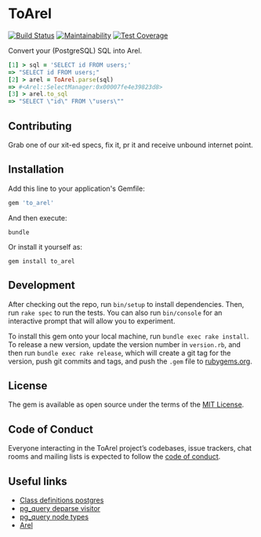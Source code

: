 # ToArel

[![Build Status](https://travis-ci.com/mvgijssel/to_arel.svg?branch=master)](https://travis-ci.com/mvgijssel/to_arel)
[![Maintainability](https://api.codeclimate.com/v1/badges/0d47a7de887eca86e136/maintainability)](https://codeclimate.com/github/mvgijssel/to_arel/maintainability)
[![Test Coverage](https://api.codeclimate.com/v1/badges/0d47a7de887eca86e136/test_coverage)](https://codeclimate.com/github/mvgijssel/to_arel/test_coverage)

Convert your (PostgreSQL) SQL into Arel.

```ruby
[1] > sql = 'SELECT id FROM users;'
=> "SELECT id FROM users;"
[2] > arel = ToArel.parse(sql)
=> #<Arel::SelectManager:0x00007fe4e39823d8>
[3] > arel.to_sql
=> "SELECT \"id\" FROM \"users\""
```

## Contributing

Grab one of our xit-ed specs, fix it, pr it and receive unbound internet point.

## Installation

Add this line to your application's Gemfile:

```ruby
gem 'to_arel'
```

And then execute:

```shell
bundle
```

Or install it yourself as:

```shell
gem install to_arel
```

## Development

After checking out the repo, run `bin/setup` to install dependencies.
Then, run `rake spec` to run the tests.
You can also run `bin/console` for an interactive prompt that will allow you to experiment.

To install this gem onto your local machine, run `bundle exec rake install`.
To release a new version, update the version number in `version.rb`,
and then run `bundle exec rake release`, which will create a git tag for the version,
push git commits and tags, and push the `.gem` file to [rubygems.org](https://rubygems.org).

## License

The gem is available as open source under the terms of the [MIT License](https://opensource.org/licenses/MIT).

## Code of Conduct

Everyone interacting in the ToArel project’s codebases, issue trackers,
chat rooms and mailing lists is expected to follow the
[code of conduct](https://github.com/[USERNAME]/to_arel/blob/master/CODE_OF_CONDUCT.md).

## Useful links

- [Class definitions postgres](https://doxygen.postgresql.org/)
- [pg_query deparse visitor](https://github.com/lfittl/pg_query/blob/master/lib/pg_query/deparse.rb)
- [pg_query node types](https://github.com/lfittl/pg_query/blob/master/lib/pg_query/node_types.rb)
- [Arel](https://github.com/rails/rails/tree/master/activerecord/lib/arel)

